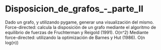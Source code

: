 # Disposicion_de_grafos_-_parte_II
Dado un grafo, y utilizando pygame, generar una visualización del mismo.  Force-directed: calcula la disposición de un grafo mediante el algoritmo de equilibrio de fuerzas de Fruchterman y Reigold (1991). O(n^2) Mediante force-directed: utilizando la optimización de Barnes y Hut (1986). O(n log(n))
